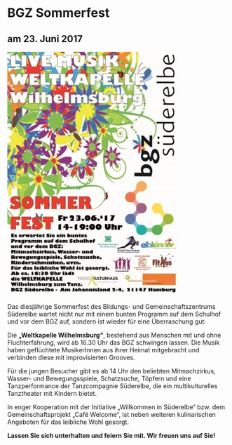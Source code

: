 # BGZ Sommerfest

## am 23. Juni 2017

![](resources/_wsb_392x553_BGZ_Sommer23.617.jpg)

Das diesjährige Sommerfest des Bildungs- und Gemeinschaftszentrums
Süderelbe wartet nicht nur mit einem bunten Programm auf dem Schulhof
und vor dem BGZ auf, sondern ist wieder für eine Überraschung gut:

Die **„Weltkapelle Wilhelmsburg“**, bestehend aus Menschen mit und ohne
Fluchterfahrung, wird ab 16.30 Uhr das BGZ schwingen lassen. Die Musik
haben geflüchtete MusikerInnen aus ihrer Heimat mitgebracht und
verbinden diese mit improvisierten Grooves.

Für die jungen Besucher gibt es ab 14 Uhr den beliebten Mitmachzirkus,
Wasser- und Bewegungsspiele, Schatzsuche, Töpfern und eine
Tanzperformance der Tanzcompagnie Süderelbe, die ein multikulturelles
Tanztheater mit Kindern bietet.

In enger Kooperation mit der Initiative „Willkommen in Süderelbe“ bzw.
dem Gemeinschaftsprojekt „Café Welcome“, ist neben weiteren
kulinarischen Angeboten für das leibliche Wohl gesorgt.

**Lassen Sie sich unterhalten und feiern Sie mit. Wir freuen uns auf
Sie!**
